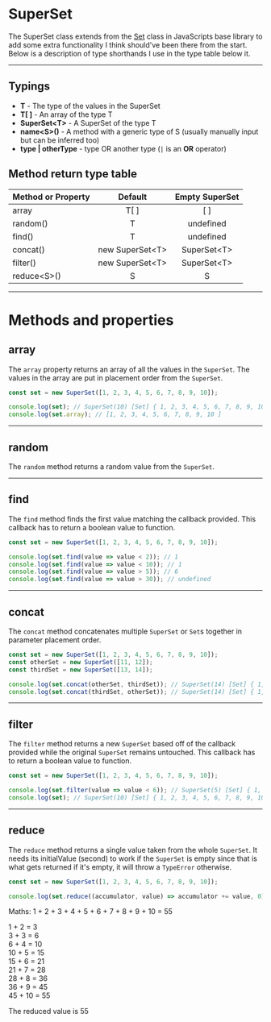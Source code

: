 # SuperSet

The SuperSet class extends from the [Set](https://developer.mozilla.org/en-US/docs/Web/JavaScript/Reference/Global_Objects/Set) class in JavaScripts base library to add some extra functionality I think should've been there from the start. Below is a description of type shorthands I use in the type table below it.

---

## Typings

* **T** - The type of the values in the SuperSet
* **T[ ]** - An array of the type T
* **SuperSet\<T\>** - A SuperSet of the type T
* **name\<S\>()** - A method with a generic type of S (usually manually input but can be inferred too)
* **type | otherType** - type OR another type (`|` is an **OR** operator)

## Method return type table

| Method or Property | Default            | Empty SuperSet     |
|:-------------------|:------------------:|:------------------:|
| array              | T[ ]               | [ ]                |
| random()           | T                  | undefined          |
| find()             | T | undefined      | undefined          |
| concat()           | new SuperSet\<T\>  | SuperSet\<T\>      |
| filter()           | new SuperSet\<T\>  | SuperSet\<T\>      |
| reduce\<S\>()      | S                  | S | TypeError      |

---

# Methods and properties

## array

The `array` property returns an array of all the values in the `SuperSet`. The values in the array are put in placement order from the `SuperSet`.

```js
const set = new SuperSet([1, 2, 3, 4, 5, 6, 7, 8, 9, 10]);

console.log(set); // SuperSet(10) [Set] { 1, 2, 3, 4, 5, 6, 7, 8, 9, 10 }
console.log(set.array); // [1, 2, 3, 4, 5, 6, 7, 8, 9, 10 ]

```
---

## random

The `random` method returns a random value from the `SuperSet`.

---

## find

The `find` method finds the first value matching the callback provided. This callback has to return a boolean value to function.

```js
const set = new SuperSet([1, 2, 3, 4, 5, 6, 7, 8, 9, 10]);

console.log(set.find(value => value < 2)); // 1
console.log(set.find(value => value < 10)); // 1
console.log(set.find(value => value > 5)); // 6
console.log(set.find(value => value > 30)); // undefined
```
---

## concat

The `concat` method concatenates multiple `SuperSet` or `Set`s together in parameter placement order.

```js
const set = new SuperSet([1, 2, 3, 4, 5, 6, 7, 8, 9, 10]);
const otherSet = new SuperSet([11, 12]);
const thirdSet = new SuperSet([13, 14]);

console.log(set.concat(otherSet, thirdSet)); // SuperSet(14) [Set] { 1, 2, 3, 4, 5, 6, 7, 8, 9, 10, 11, 12, 13, 14 }
console.log(set.concat(thirdSet, otherSet)); // SuperSet(14) [Set] { 1, 2, 3, 4, 5, 6, 7, 8, 9, 10, 13, 14, 11, 12 }
```
---

## filter

The `filter` method returns a new `SuperSet` based off of the callback provided while the original `SuperSet` remains untouched. This callback has to return a boolean value to function.

```js
const set = new SuperSet([1, 2, 3, 4, 5, 6, 7, 8, 9, 10]);

console.log(set.filter(value => value < 6)); // SuperSet(5) [Set] { 1, 2, 3, 4, 5 }
console.log(set); // SuperSet(10) [Set] { 1, 2, 3, 4, 5, 6, 7, 8, 9, 10 }
```
---

## reduce

The `reduce` method returns a single value taken from the whole `SuperSet`. It needs its initialValue (second) to work if the `SuperSet` is empty since that is what gets returned if it's empty, it will throw a `TypeError` otherwise.

```js
const set = new SuperSet([1, 2, 3, 4, 5, 6, 7, 8, 9, 10]);

console.log(set.reduce((accumulator, value) => accumulator += value, 0)); // 55
```

Maths:
1 + 2 + 3 + 4 + 5 + 6 + 7 + 8 + 9 + 10 = 55

1 + 2 = 3<br />
3 + 3 = 6<br />
6 + 4 = 10<br />
10 + 5 = 15<br />
15 + 6 = 21<br />
21 + 7 = 28<br />
28 + 8 = 36<br />
36 + 9 = 45<br />
45 + 10 = 55<br />

The reduced value is 55
